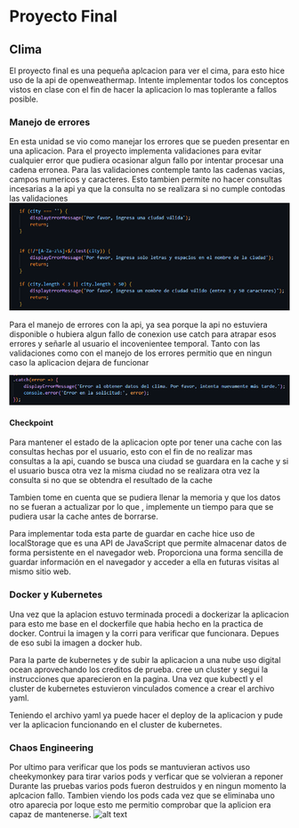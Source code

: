 # Proyecto Final

## Clima
El proyecto final es una pequeña aplcacion para ver el cima, para esto hice uso de la api de openweathermap. Intente implementar todos los conceptos vistos en clase con el fin de hacer la aplicacion lo mas toplerante a fallos posible. 
### Manejo de errores
En esta unidad se vio como manejar los errores que se pueden presentar en una aplicacion.
Para el proyecto implementa validaciones para evitar cualquier error que pudiera ocasionar algun fallo por intentar procesar una cadena erronea. Para las validaciones contemple tanto las cadenas vacias, campos numericos y caracteres.  Esto tambien permite no hacer consultas incesarias a la api ya que la consulta no se realizara si no cumple contodas las validaciones
![alt text](https://github.com/TheoBM5/ComputacionTolerante/blob/main/Proyectofinal/src/imagen1.png?raw=true)

Para el manejo de errores con la api, ya sea porque la api no estuviera disponible o hubiera algun fallo de conexion use catch para atrapar esos errores y señarle al usuario el incovenientee temporal. Tanto con las validaciones como con el manejo de los errores permitio que en ningun caso la aplicacion dejara de funcionar

![alt text](https://github.com/TheoBM5/ComputacionTolerante/blob/main/Proyectofinal/src/imagen2.png?raw=true)

#### Checkpoint
Para mantener el estado de la aplicacion opte por tener una cache con las consultas hechas por el usuario, esto con el fin de no realizar mas consultas a la api, cuando se busca una ciudad se guardara en la cache y si el usuario busca otra vez la misma ciudad no se realizara otra vez la consulta si no que se obtendra el resultado de la cache

Tambien tome en cuenta que se pudiera llenar la memoria y que los datos no se fueran a actualizar por lo que , implemente un tiempo para que se pudiera usar la cache antes de borrarse. 

Para implementar toda esta parte de guardar en cache hice uso de localStorage que es una API de JavaScript que permite almacenar datos de forma persistente en el navegador web. Proporciona una forma sencilla de guardar información en el navegador y acceder a ella en futuras visitas al mismo sitio web. 
### Docker y Kubernetes
Una vez que la aplacion estuvo terminada procedi a dockerizar la aplicacion para esto me base en el dockerfile que habia hecho en la practica de docker. 
Contrui la imagen y la corri para verificar que funcionara. Depues de eso subi la imagen a docker hub.

Para la parte de kubernetes y de subir la aplicacion a una nube uso digital ocean aprovechando los creditos de prueba. cree un cluster y segui la instrucciones que aparecieron en la pagina. 
Una vez que kubectl y el cluster de kubernetes estuvieron vinculados comence a crear el archivo yaml. 


Teniendo el archivo yaml ya puede hacer el deploy de la aplicacion y pude ver la aplicacion funcionando en el cluster de kubernetes.


### Chaos Engineering
Por ultimo para verificar que los pods se mantuvieran activos uso cheekymonkey para tirar varios pods y verficar que se volvieran a reponer
Durante las pruebas varios pods fueron destruidos y en ningun momento la aplcacion fallo. Tambien viendo los pods cada vez que se eliminaba uno otro aparecia por loque esto me permitio comprobar que la aplicion era capaz de mantenerse. 
![alt text](https://github.com/TheoBM5/ComputacionTolerante/blob/main/Proyectofinal/src/gif1.gif?raw=true)
